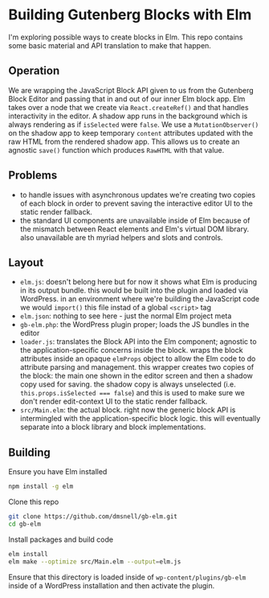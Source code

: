 # Building Gutenberg Blocks with Elm

I'm exploring possible ways to create blocks in Elm.
This repo contains some basic material and API translation to make that happen.

## Operation

We are wrapping the JavaScript Block API given to us from the Gutenberg Block Editor and passing that in and out of our inner Elm block app.
Elm takes over a node that we create via `React.createRef()` and that handles interactivity in the editor.
A shadow app runs in the background which is always rendering as if `isSelected` were `false`.
We use a `MutationObserver()` on the shadow app to keep temporary `content` attributes updated with the raw HTML from the rendered shadow app.
This allows us to create an agnostic `save()` function which produces `RawHTML` with that value.

## Problems

 - to handle issues with asynchronous updates we're creating two copies of each block in order to prevent saving the interactive editor UI to the static render fallback.
 - the standard UI components are unavailable inside of Elm because of the mismatch between React elements and Elm's virtual DOM library. also unavailable are th myriad helpers and slots and controls.

## Layout

 - `elm.js`: doesn't belong here but for now it shows what Elm is producing in its output bundle. this would be built into the plugin and loaded via WordPress. in an environment where we're building the JavaScript code we would `import()` this file instad of a global `<script>` tag
 - `elm.json`: nothing to see here - just the normal Elm project meta
 - `gb-elm.php`: the WordPress plugin proper; loads the JS bundles in the editor
 - `loader.js`: translates the Block API into the Elm component; agnostic to the application-specific concerns inside the block. wraps the block attributes inside an opaque `elmProps` object to allow the Elm code to do attribute parsing and management. this wrapper creates two copies of the block: the main one shown in the editor screen and then a shadow copy used for saving. the shadow copy is always unselected (i.e. `this.props.isSelected === false`) and this is used to make sure we don't render edit-context UI to the static render fallback.
 - `src/Main.elm`: the actual block. right now the generic block API is intermingled with the application-specific block logic. this will eventually separate into a block library and block implementations.

## Building

Ensure you have Elm installed
```bash
npm install -g elm
```

Clone this repo
```bash
git clone https://github.com/dmsnell/gb-elm.git
cd gb-elm
```

Install packages and build code
```bash
elm install
elm make --optimize src/Main.elm --output=elm.js
```

Ensure that this directory is loaded inside of `wp-content/plugins/gb-elm` inside of a WordPress installation and then activate the plugin.